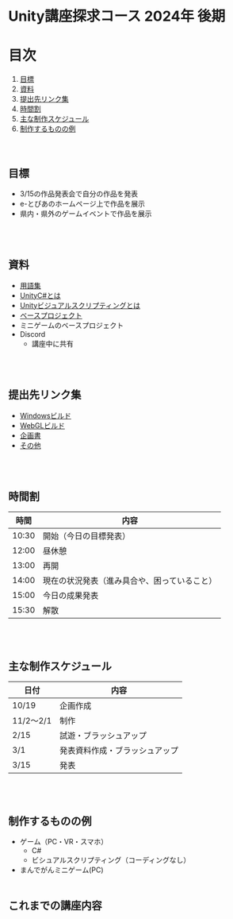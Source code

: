 # Unity講座探求コース 2024年 後期
# 目次
1. [目標](#目標)
2. [資料](#資料)
3. [提出先リンク集](#提出先リンク集)
4. [時間割](#時間割)
5. [主な制作スケジュール](#主な制作スケジュール)
6. [制作するものの例](#制作するものの例)
<br><br><br>
## 目標
- 3/15の作品発表会で自分の作品を発表
- e-とぴあのホームページ上で作品を展示
- 県内・県外のゲームイベントで作品を展示

<br><br>
## 資料
- [用語集](https://github.com/UnityAdvancedLesson/BaseProject/blob/Documents/%E7%94%A8%E8%AA%9E%E9%9B%86.md)
- [UnityC#とは](https://github.com/UnityAdvancedLesson/BaseProject/blob/Documents/UnityC%23%E3%81%A8%E3%81%AF.md)
- [Unityビジュアルスクリプティングとは](https://github.com/UnityAdvancedLesson/BaseProject/blob/Documents/Unity%E3%83%93%E3%82%B8%E3%83%A5%E3%82%A2%E3%83%AB%E3%82%B9%E3%82%AF%E3%83%AA%E3%83%97%E3%83%86%E3%82%A3%E3%83%B3%E3%82%B0%E3%81%A8%E3%81%AF.md)
- [ベースプロジェクト](https://github.com/UnityAdvancedLesson/BaseProject)
- ミニゲームのベースプロジェクト
- Discord
  - 講座中に共有
  
<br><br>
## 提出先リンク集
- [Windowsビルド](https://drive.google.com/drive/folders/12xcJa-lr9gkOfNfLzm9MK1VFvCeh2ARY?usp=sharing)
- [WebGLビルド](https://drive.google.com/drive/folders/144XjyezHUWu6-RE5XyoiUanMBE3jz6PS?usp=sharing)
- [企画書](https://drive.google.com/drive/folders/1WXvHG6pZ0147IXDzG_TjsR8-hsY0BM-3?usp=sharing)
- [その他](https://drive.google.com/drive/folders/1IrxExkLC-ibfCwIIPRIUXLRoM_Lcjdhj?usp=sharing)
  
<br><br>
## 時間割
| 時間  | 内容                                        |
|-------|---------------------------------------------|
| 10:30 | 開始（今日の目標発表）                     |
| 12:00 | 昼休憩                                      |
| 13:00 | 再開                                        |
| 14:00 | 現在の状況発表（進み具合や、困っていること）|
| 15:00 | 今日の成果発表                              |
| 15:30 | 解散                                        |

<br><br>

## 主な制作スケジュール
| 日付         | 内容                         |
|--------------|------------------------------|
| 10/19        | 企画作成                     |
| 11/2～2/1    | 制作                         |
| 2/15         | 試遊・ブラッシュアップ       |
| 3/1          | 発表資料作成・ブラッシュアップ |
| 3/15         | 発表                         |

<br><br>

## 制作するものの例
- ゲーム（PC・VR・スマホ）
    - C# 
    - ビシュアルスクリプティング（コーディングなし）
- まんでがんミニゲーム(PC)
<br><br>

## これまでの講座内容
